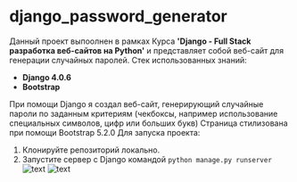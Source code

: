 # django_password_generator
Данный проект выпоолнен в рамках Курса **'Django  - Full Stack разработка веб-сайтов на Python'** и
представляет собой веб-сайт для генерации случайных паролей.
Стек использованных знаний:
- **Django 4.0.6**
- **Bootstrap**

При помощи Djangо  я создал веб-сайт, генерирующий случайные пароли по заданным критериям (чекбоксы, например использование специальных символов, цифр или больших букв)
Страница стилизована при помощи  Bootstrap 5.2.0
Для запуска проекта:
1. Клонируйте репозиторий локально.
2. Запустите сервер с Django командой
` python manage.py runserver `
![text](https://github.com/heavenyoung1/django_password_generator/blob/master/home_page.png 'home_page')
![text](https://github.com/heavenyoung1/django_password_generator/blob/master/generated_password.png 'generated password')


